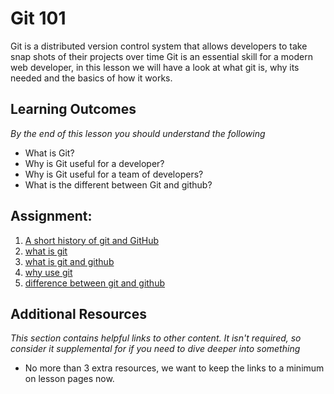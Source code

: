 # Git 101
Git is a distributed version control system that allows developers to take snap shots of their projects over time
Git is an essential skill for a modern web developer, in this lesson we will have a look at what git is, why its needed and the basics of how it works.


## Learning Outcomes

*By the end of this lesson you should understand the following*

* What is Git?
* Why is Git useful for a developer?
* Why is Git useful for a team of developers?
* What is the different between Git and github?


## Assignment:


1. [A short history of git and GitHub](https://www.youtube.com/watch?v=1h9_cB9mPT8)
2. [what is git](https://www.youtube.com/watch?v=8oRjP8yj2Wo)
2. [what is git and github](https://www.youtube.com/watch?v=uUuTYDg9XoI)
3. [why use git](https://www.git-tower.com/learn/git/ebook/en/command-line/basics/why-use-version-control)
4. [difference between git and github](https://www.youtube.com/watch?v=xKVlZ3wFVKA)


## Additional Resources

*This section contains helpful links to other content. It isn't required, so consider it supplemental for if you need to dive deeper into something*

* No more than 3 extra resources, we want to keep the links to a minimum on lesson pages now.
